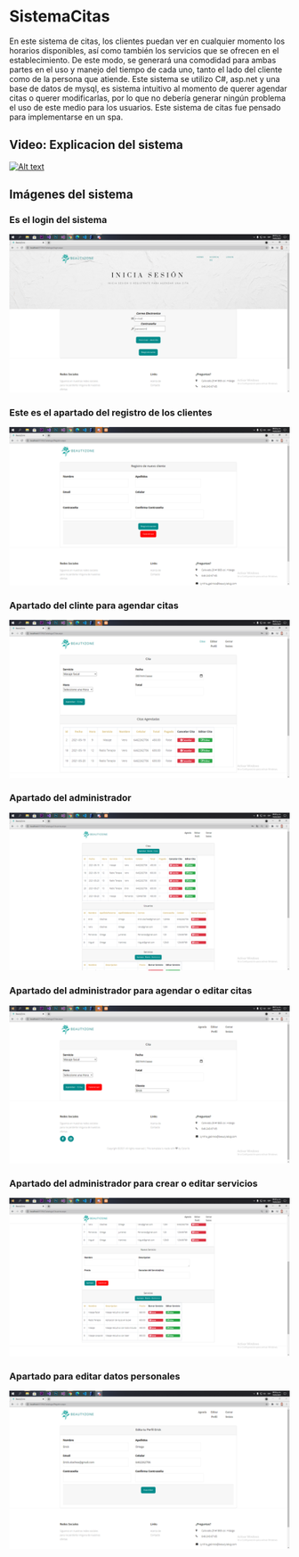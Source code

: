 # SistemaCitas
En este sistema de citas, los clientes
puedan ver en cualquier momento los horarios disponibles, así como
también los servicios que se ofrecen en el establecimiento. De este modo, se
generará una comodidad para ambas partes en el uso y manejo del tiempo
de cada uno, tanto el lado del cliente como de la persona que atiende.
Este sistema se utilizo C#, asp.net y una base de datos de mysql, es sistema intuitivo
al momento de querer agendar citas o querer modificarlas, por lo que no
debería generar ningún problema el uso de este medio para los usuarios.
Este sistema de citas fue pensado para implementarse en un spa.

## Video: Explicacion del sistema
[![Alt text](https://img.youtube.com/vi/Q2NAKwexDq8/0.jpg)](https://www.youtube.com/watch?v=Q2NAKwexDq8)
## Imágenes del sistema
### Es el login del sistema
![1er SS](img_sistema/LogIn.PNG)
### Este es el apartado del registro de los clientes
![2do SS](img_sistema/Registro.PNG)
### Apartado del clinte para agendar citas
![3er SS](img_sistema/UsuarioCita.PNG)
### Apartado del administrador
![4to SS](img_sistema/Administrador.PNG)
### Apartado del administrador para agendar o editar citas
![5to SS](img_sistema/Admin-Cita.PNG)
### Apartado del administrador para crear o editar servicios
![6to SS](img_sistema/FormServicio.PNG)
### Apartado para editar datos personales
![7mo SS](img_sistema/editarPerfil.PNG)

